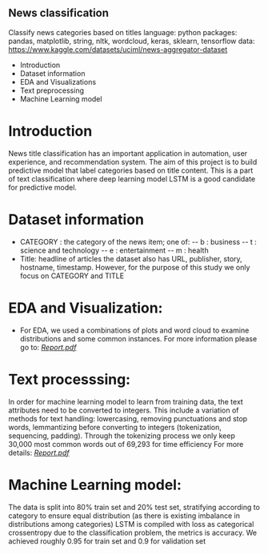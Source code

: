 ## News classification 
Classify news categories based on titles
language: python
packages: pandas, matplotlib, string, nltk, wordcloud, keras, sklearn, tensorflow
data: https://www.kaggle.com/datasets/uciml/news-aggregator-dataset

- Introduction
- Dataset information
- EDA and Visualizations
- Text preprocessing
- Machine Learning model

# Introduction

News title classification has an important application in automation, user experience, 
and recommendation system. 
The aim of this project is to build predictive model that label categories based on title content.
This is a part of text classification where deep learning model LSTM is a good candidate for predictive model.

# Dataset information
- CATEGORY : the category of the news item; one of:
-- b : business
-- t : science and technology
-- e : entertainment
-- m : health
- Title: headline of articles
the dataset also has URL, publisher, story, hostname, timestamp. However, for the purpose of this study we only focus on CATEGORY and TITLE

# EDA and Visualization:
- For EDA, we used a combinations of plots and word cloud to examine distributions and some common instances.
For more information please go to: [*Report.pdf*](https://github.com/hanhng294/News-Classification/blob/main/report.pdf)

# Text processsing:
In order for machine learning model to learn from training data, the text attributes need to be converted to integers.
This include a variation of methods for text handling: lowercasing, removing punctuations and stop words, lemmantizing before
converting to integers (tokenization, sequencing, padding). Through the tokenizing process we only keep 30,000 most common
words out of 69,293 for time efficiency
For more details: [*Report.pdf*](https://github.com/hanhng294/News-Classification/blob/main/report.pdf)

# Machine Learning model:
The data is split into 80% train set and 20% test set, stratifying according to category to ensure equal distribution
(as there is existing imbalance in distributions among categories)
LSTM is compiled with loss as categorical crossentropy due to the classification problem, the metrics is accuracy.
We achieved roughly 0.95 for train set and 0.9 for validation set 
